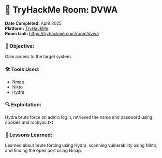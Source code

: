 # 🧪 TryHackMe Room: DVWA

**Date Completed:** April 2025  
**Platform:** [TryHackMe](https://tryhackme.com)  
**Room Link:** https://tryhackme.com/room/dvwa  

### 🎯 Objective:
Gain access to the target system.

### 🛠️ Tools Used:
- Nmap
- Nikto
- Hydra

### 🔍 Exploitation:
Hydra brute force on admin login, retrieved the name and password using cookies and rockyou.txt

### 🧠 Lessons Learned:
Learned about brute forcing using Hydra, scanning vulnerability using Nikto, and finding the open port using Nmap.
